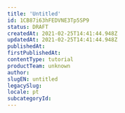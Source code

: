 ```yaml
---
title: 'Untitled'
id: 1CB87i63hFEDVNE3Tp5SP9
status: DRAFT
createdAt: 2021-02-25T14:41:44.948Z
updatedAt: 2021-02-25T14:41:44.948Z
publishedAt: 
firstPublishedAt: 
contentType: tutorial
productTeam: unknown
author: 
slugEN: untitled
legacySlug: 
locale: pt
subcategoryId: 
---
```



